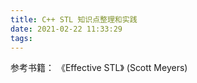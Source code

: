 ```yaml
---
title: C++ STL 知识点整理和实践
date: 2021-02-22 11:33:29
tags:
---
```


参考书籍： 《Effective STL》 (Scott Meyers)